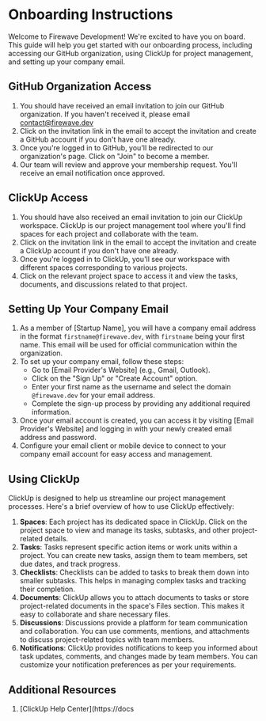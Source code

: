 # Onboarding Instructions

Welcome to Firewave Development! We're excited to have you on board. This guide will help you get started with our onboarding process, including accessing our GitHub organization, using ClickUp for project management, and setting up your company email.

## GitHub Organization Access

1. You should have received an email invitation to join our GitHub organization. If you haven't received it, please email contact@firewave.dev
2. Click on the invitation link in the email to accept the invitation and create a GitHub account if you don't have one already.
3. Once you're logged in to GitHub, you'll be redirected to our organization's page. Click on "Join" to become a member.
4. Our team will review and approve your membership request. You'll receive an email notification once approved.

## ClickUp Access

1. You should have also received an email invitation to join our ClickUp workspace. ClickUp is our project management tool where you'll find spaces for each project and collaborate with the team.
2. Click on the invitation link in the email to accept the invitation and create a ClickUp account if you don't have one already.
3. Once you're logged in to ClickUp, you'll see our workspace with different spaces corresponding to various projects.
4. Click on the relevant project space to access it and view the tasks, documents, and discussions related to that project.

## Setting Up Your Company Email

1. As a member of [Startup Name], you will have a company email address in the format `firstname@firewave.dev`, with `firstname` being your first name. This email will be used for official communication within the organization.
2. To set up your company email, follow these steps:
   - Go to [Email Provider's Website] (e.g., Gmail, Outlook).
   - Click on the "Sign Up" or "Create Account" option.
   - Enter your first name as the username and select the domain `@firewave.dev` for your email address.
   - Complete the sign-up process by providing any additional required information.
3. Once your email account is created, you can access it by visiting [Email Provider's Website] and logging in with your newly created email address and password.
4. Configure your email client or mobile device to connect to your company email account for easy access and management.

## Using ClickUp

ClickUp is designed to help us streamline our project management processes. Here's a brief overview of how to use ClickUp effectively:

1. **Spaces**: Each project has its dedicated space in ClickUp. Click on the project space to view and manage its tasks, subtasks, and other project-related details.
2. **Tasks**: Tasks represent specific action items or work units within a project. You can create new tasks, assign them to team members, set due dates, and track progress.
3. **Checklists**: Checklists can be added to tasks to break them down into smaller subtasks. This helps in managing complex tasks and tracking their completion.
4. **Documents**: ClickUp allows you to attach documents to tasks or store project-related documents in the space's Files section. This makes it easy to collaborate and share necessary files.
5. **Discussions**: Discussions provide a platform for team communication and collaboration. You can use comments, mentions, and attachments to discuss project-related topics with team members.
6. **Notifications**: ClickUp provides notifications to keep you informed about task updates, comments, and changes made by team members. You can customize your notification preferences as per your requirements.

## Additional Resources

1. [ClickUp Help Center](https://docs
